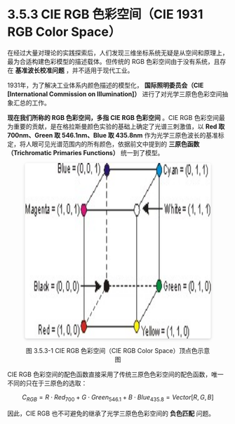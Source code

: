 
# 3.5.3 CIE RGB 色彩空间（CIE 1931 RGB Color Space）

在经过大量对理论的实践探索后，人们发现三维坐标系统无疑是从空间和原理上，最为合适构建色彩模型的描述载体。但传统的 RGB 色彩空间由于没有系统，且存在 **基准波长校准问题** ，并不适用于现代工业。

1931年，为了解决工业体系内颜色描述的模型化， **国际照明委员会（CIE [International Commission on Illumination]）** 进行了对光学三原色色彩空间抽象汇总的工作。

**现在我们所称的 RGB 色彩空间，多指 CIE RGB 色彩空间** 。CIE RGB 色彩空间最为重要的贡献，是在格拉斯曼颜色实验的基础上确定了光谱三刺激值，以 **Red 取 700nm、Green 取 546.1nm、Blue 取 435.8nm** 作为光学三原色波长的基准标定，将人眼可见光谱范围内的所有颜色，依据前文中提到的 **三原色函数（Trichromatic Primaries Functions）** 统一到了模型。

<center>
<figure>
   <img style="border-radius: 0.3125em;
      box-shadow: 0 2px 4px 0 rgba(34,36,38,.12),0 2px 10px 0 rgba(34,36,38,.08);" 
      width = "800" height = "400"
      src="../../Pictures/RGB_Cube.jpg" alt="">
   <figcaption>
      <p>图 3.5.3-1 CIE RGB 色彩空间（CIE RGB Color Space）顶点色示意图</p>
   </figcaption>
</figure>
</center>

CIE RGB 色彩空间的配色函数直接采用了传统三原色色彩空间的配色函数，唯一不同的只在于三原色的选取：

$$
C_{RGB} =  R \cdot Red_{700} + G \cdot Green_{546.1} + B \cdot Blue_{435.8} = Vector[R, G, B]
$$

因此，CIE RGB 也不可避免的继承了光学三原色色彩空间的 **负色匹配** 问题。


[ref]: References_3.md